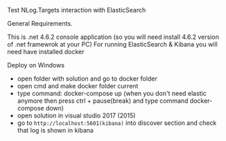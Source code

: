 Test NLog.Targets interaction with ElasticSearch

 General Requirements.

 This is .net 4.6.2 console application (so you will need install 4.6.2 version of .net framewrok at your PC)
 For running ElasticSearch & Kibana you will need have installed docker

 Deploy on Windows

- open folder with solution and go to docker folder
- open cmd and make docker folder current
- type command: docker-compose up (when you don't need elastic anymore then press ctrl + pause(break) and type command docker-compose down)
- open solution in visual studio 2017 (2015)
- go to `http://localhost:5601(kibana)` into discover section and check that log is shown in kibana
